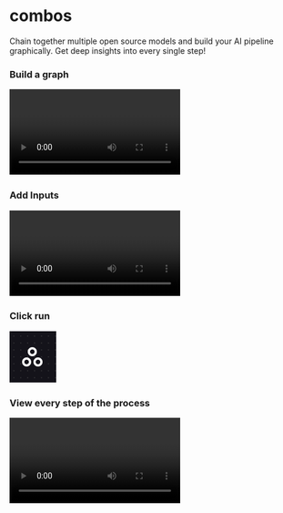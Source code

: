 # combos

Chain together multiple open source models and build your AI pipeline graphically. Get deep insights into every single step!

### Build a graph

<video>
  <source src="docs/build-graph.mp4">
</video>

### Add Inputs

<video>
  <source src="docs/add-inputs.mp4">
</video>

### Click run

![Click 'run'](docs/run-combos.png)

### View every step of the process

<video>
  <source src="docs/check-output.mp4">
</video>

